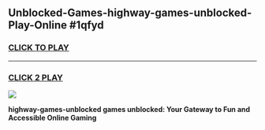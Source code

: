 
## Unblocked-Games-highway-games-unblocked-Play-Online #1qfyd
<h3>
<a href="https://news.freeplayer.one?title=highway-games-unblocked&ref=3">CLICK TO PLAY</a></h3>
<hr>

<h3>
<a href="https://news.freeplayer.one?title=highway-games-unblocked&ref=3">CLICK 2 PLAY</a>
  
</h3>

<a href="https://news.freeplayer.one?title=highway-games-unblocked&ref=3"><img src="https://clearcache.store/games.png"></a>


**highway-games-unblocked games unblocked: Your Gateway to Fun and Accessible Online Gaming**
